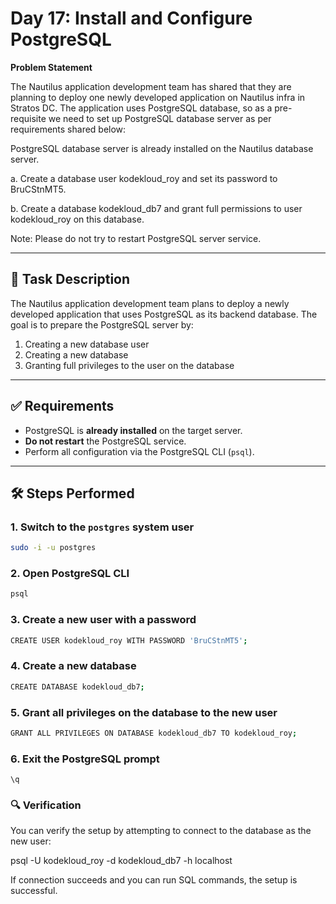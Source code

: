 # Day 17: Install and Configure PostgreSQL

**Problem Statement**

The Nautilus application development team has shared that they are planning to deploy one newly developed application on Nautilus infra in Stratos DC. The application uses PostgreSQL database, so as a pre-requisite we need to set up PostgreSQL database server as per requirements shared below:

PostgreSQL database server is already installed on the Nautilus database server.

a. Create a database user kodekloud_roy and set its password to BruCStnMT5.

b. Create a database kodekloud_db7 and grant full permissions to user kodekloud_roy on this database.

Note: Please do not try to restart PostgreSQL server service.

---

## 📝 Task Description

The Nautilus application development team plans to deploy a newly developed application that uses PostgreSQL as its backend database. The goal is to prepare the PostgreSQL server by:

1. Creating a new database user
2. Creating a new database
3. Granting full privileges to the user on the database

---

## ✅ Requirements

- PostgreSQL is **already installed** on the target server.
- **Do not restart** the PostgreSQL service.
- Perform all configuration via the PostgreSQL CLI (`psql`).

---

## 🛠️ Steps Performed

### 1. Switch to the `postgres` system user

```bash
sudo -i -u postgres
```
### 2. Open PostgreSQL CLI
```bash
psql
```
### 3. Create a new user with a password
```bash
CREATE USER kodekloud_roy WITH PASSWORD 'BruCStnMT5';
```

### 4. Create a new database
```bash
CREATE DATABASE kodekloud_db7;
```

### 5. Grant all privileges on the database to the new user
```bash
GRANT ALL PRIVILEGES ON DATABASE kodekloud_db7 TO kodekloud_roy;
```

### 6. Exit the PostgreSQL prompt

`\q`

### 🔍 Verification

You can verify the setup by attempting to connect to the database as the new user:

psql -U kodekloud_roy -d kodekloud_db7 -h localhost


If connection succeeds and you can run SQL commands, the setup is successful.
